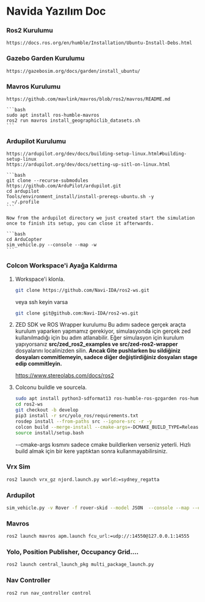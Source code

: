 # Navida Yazılım Doc

### Ros2 Kurulumu
    https://docs.ros.org/en/humble/Installation/Ubuntu-Install-Debs.html

### Gazebo Garden Kurulumu
    https://gazebosim.org/docs/garden/install_ubuntu/

### Mavros Kurulumu
    https://github.com/mavlink/mavros/blob/ros2/mavros/README.md

    ```bash
    sudo apt install ros-humble-mavros
    ros2 run mavros install_geographiclib_datasets.sh
    ```

### Ardupilot Kurulumu
    https://ardupilot.org/dev/docs/building-setup-linux.html#building-setup-linux
    https://ardupilot.org/dev/docs/setting-up-sitl-on-linux.html

    ```bash
    git clone --recurse-submodules https://github.com/ArduPilot/ardupilot.git
    cd ardupilot
    Tools/environment_install/install-prereqs-ubuntu.sh -y
    . ~/.profile
    ```

    Now from the ardupilot directory we just created start the simulation once to finish its setup, you can close it afterwards.

    ```bash
    cd ArduCopter
    sim_vehicle.py --console --map -w
    ```

### Colcon Workspace'i Ayağa Kaldırma
1. Workspace'i klonla.

    ```bash
    git clone https://github.com/Navi-IDA/ros2-ws.git 
    ```


    veya ssh keyin varsa 

    ```bash    
    git clone git@github.com:Navi-IDA/ros2-ws.git
    ```

2. ZED SDK ve ROS Wrapper kurulumu
    Bu adımı sadece gerçek araçta kurulum yaparken yapmamız gerekiyor, simulasyonda için gerçek zed kullanılmadığı için bu adım atlanabilir. Eğer simulasyon için kurulum yapıyorsanız **src/zed_ros2_examples ve src/zed-ros2-wrapper** dosyalarını localinizden silin. **Ancak Gite pushlarken bu sildiğiniz dosyaları commitlemeyin, sadece diğer değiştirdiğiniz dosyaları stage edip commitleyin.**

    https://www.stereolabs.com/docs/ros2

3. Colconu buildle ve sourcela.

    ```bash
    sudo apt install python3-sdformat13 ros-humble-ros-gzgarden ros-humble-xacro
    cd ros2-ws
    git checkout -b develop
    pip3 install -r src/yolo_ros/requirements.txt
    rosdep install --from-paths src --ignore-src -r -y
    colcon build --merge-install --cmake-args=-DCMAKE_BUILD_TYPE=Release
    source install/setup.bash
    ```


    --cmake-args kısmını sadece cmake buildlerken verseniz yeterli. Hızlı build almak için bir kere yaptıktan sonra kullanmayabilirsiniz.



### Vrx Sim
```bash
ros2 launch vrx_gz njord.launch.py world:=sydney_regatta
```

### Ardupilot
```bash
sim_vehicle.py -v Rover -f rover-skid --model JSON  --console --map --custom-location='-33.724223,150.679736,0.0,0.0'
```

### Mavros

```bash
ros2 launch mavros apm.launch fcu_url:=udp://:14550@127.0.0.1:14555
```

### Yolo, Position Publisher, Occupancy Grid....

```bash
ros2 launch central_launch_pkg multi_package_launch.py
```

### Nav Controller

```bash
ros2 run nav_controller control
```

